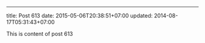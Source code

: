 ---
title: Post 613
date: 2015-05-06T20:38:51+07:00
updated: 2014-08-17T05:31:43+07:00

This is content of post 613